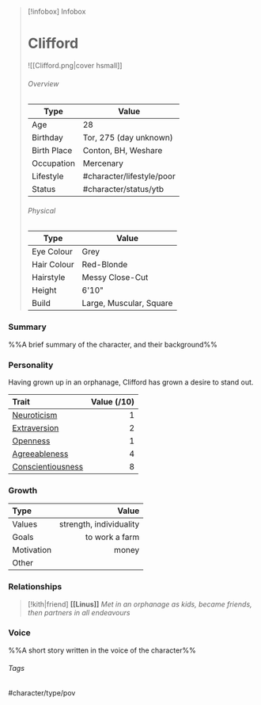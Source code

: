> [!infobox] Infobox
> # Clifford
> ![[Clifford.png|cover hsmall]]
> ###### Overview
> | Type | Value |
> | ---- | ---- |
> | Age | 28 |
> | Birthday | Tor, 275 (day unknown) |
> | Birth Place | Conton, BH, Weshare |
> | Occupation | Mercenary |
> | Lifestyle | #character/lifestyle/poor |
> | Status | #character/status/ytb |
> 
> ###### Physical
> | Type | Value |
> | ---- | ---- |
> | Eye Colour | Grey |
> | Hair Colour | Red-Blonde |
> | Hairstyle | Messy Close-Cut |
> | Height | 6'10" |
> | Build | Large, Muscular, Square |
### Summary
%%A brief summary of the character, and their background%%

### Personality
Having grown up in an orphanage, Clifford has grown a desire to stand out. 

| Trait                                                                                                                  | Value (/10) |
| :--------------------------------------------------------------------------------------------------------------------- | ----------: |
| [Neuroticism](https://www.simplypsychology.org/big-five-personality.html#Neuroticism "Neuroticism")                    |           1 |
| [Extraversion](https://www.simplypsychology.org/big-five-personality.html#Extraversion "Extraversion")                 |           2 |
| [Openness](https://www.simplypsychology.org/big-five-personality.html#Openness-to-Experience "Openness to Experience") |           1 |
| [Agreeableness](https://www.simplypsychology.org/big-five-personality.html#Agreeableness "Agreeableness")              |           4 |
| [Conscientiousness](https://www.simplypsychology.org/big-five-personality.html#Conscientiousness "Conscientiousness")  |           8 |
### Growth

| Type       |                   Value |
| :--------- | ----------------------: |
| Values     | strength, individuality |
| Goals      |          to work a farm |
| Motivation |                   money |
| Other      |                         |

### Relationships
> [!kith|friend] **[[Linus]]** _Met in an orphanage as kids, became friends, then partners in all endeavours_


### Voice
%%A short story written in the voice of the character%%

###### Tags
#character/type/pov